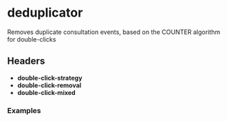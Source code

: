 # deduplicator

Removes duplicate consultation events, based on the COUNTER algorithm for double-clicks

## Headers

+ **double-click-strategy**
+ **double-click-removal**
+ **double-click-mixed**


### Examples